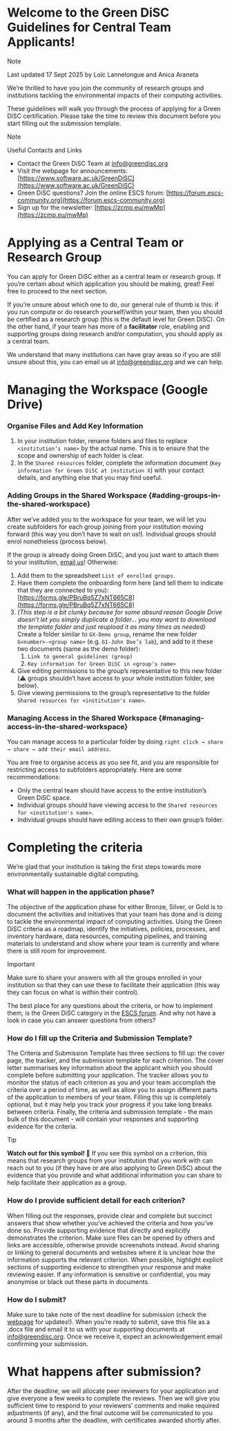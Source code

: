 # Welcome to the Green DiSC Guidelines for Central Team Applicants!


> [!NOTE]
> Last updated 17 Sept 2025 by Loïc Lannelongue and Anica Araneta

We’re thrilled to have you join the community of research groups and institutions tackling the environmental impacts of their computing activities.

These guidelines will walk you through the process of applying for a Green DiSC certification. Please take the time to review this document before you start filling out the submission template.


> [!NOTE]
> Useful Contacts and Links 
> - Contact the Green DiSC Team at [info@greendisc.org](mailto:info@greendisc.org) 
> - Visit the webpage for announcements: [https://www.software.ac.uk/GreenDiSC](https://www.software.ac.uk/GreenDiSC) 
> - Green DiSC questions? Join the online ESCS forum:  [https://forum.escs-community.org](https://forum.escs-community.org) 
> - Sign up for the newsletter: [https://zcmp.eu/mwMp](https://zcmp.eu/mwMp)  

# Applying as a Central Team or Research Group 

You can apply for Green DiSC either as a central team or research group. If you’re certain about which application you should be making, great! Feel free to proceed to the next section.

If you’re unsure about which one to do, our general rule of thumb is this: if you run compute or do research yourself/within your team, then you should be certified as a research group (this is the default level for Green DiSC). On the other hand,  if your team has more of a **facilitator** role, enabling and supporting groups doing research and/or computation, you should apply as a central team. 

We understand that many institutions can have gray areas so if you are still unsure about this, you can email us at [info@greendisc.org](mailto:info@greendisc.org) and we can help.

# Managing the Workspace (Google Drive) 

### Organise Files and Add Key Information 

1. In your institution folder, rename folders and files to replace `<institution’s name>` by the actual name. This is to ensure that the scope and ownership of each folder is clear.  
2. In the `Shared resources` folder, complete the information document (`Key information for Green DiSC at institution X`) with your contact details, and anything else that you may find useful.

### Adding Groups in the Shared Workspace {#adding-groups-in-the-shared-workspace}

After we’ve added you to the workspace for your team, we will let you create subfolders for each group joining from your institution moving forward (this way you don’t have to wait on us!). Individual groups should enrol nonetheless (process below).

If the group is already doing Green DiSC, and you just want to attach them to your institution, [email us](mailto:info@greendisc.org)! Otherwise:

1. Add them to the spreadsheet `List of enrolled groups`.  
2. Have them complete the onboarding form here (and tell them to indicate that they are connected to you): [https://forms.gle/PBruBq5Z7xNT665C8](https://forms.gle/PBruBq5Z7xNT665C8)   
3. *(This step is a bit clunky because for some absurd reason Google Drive doesn’t let you simply duplicate a folder… you may want to download the template folder and just reupload it as many times as needed)* Create a folder similar to `GX-Demo group`, rename the new folder `G<number>-<group name>` (e.g. `G1-John Doe’s lab`), and add to it these two documents (same as the demo folder):  
   1. `Link to general guidelines (group)`  
   2. `Key information for Green DiSC in <group's name>`  
4. Give editing permissions to the group’s representative to this new folder (⚠️ groups shouldn’t have access to your whole institution folder, see below).  
5. Give viewing permissions to the group’s representative to the folder `Shared resources for <institution's name>`.

### Managing Access in the Shared Workspace {#managing-access-in-the-shared-workspace}

You can manage access to a particular folder by doing `right click → share → share → add their email address`.

You are free to organise access as you see fit, and you are responsible for restricting access to subfolders appropriately. Here are some recommendations:

* Only the central team should have access to the entire institution’s Green DiSC space.  
* Individual groups should have viewing access to the `Shared resources for <institution's name>`.
* Individual groups should have editing access to their own group’s folder.

# Completing the criteria

We’re glad that your institution is taking the first steps towards more environmentally sustainable digital computing.

### What will happen in the application phase?

The objective of the application phase for either Bronze, Silver, or Gold is to document the activities and initiatives that your team has done and is doing to tackle the environmental impact of computing activities. Using the Green DiSC criteria as a roadmap, identify the initiatives, policies, processes, and inventory hardware, data resources, computing pipelines, and training materials to understand and show where your team is currently and where there is still room for improvement.

> [!IMPORTANT]
> Make sure to share your answers with all the groups enrolled in your institution so that they can use these to facilitate their application (this way they can focus on what is within their control).

The best place for any questions about the criteria, or how to implement them, is the Green DiSC category in the [ESCS forum](https://forum.escs-community.org). And why not have a look in case you can answer questions from others?

### How do I fill up the Criteria and Submission Template? 

The Criteria and Submission Template has three sections to fill up: the cover page, the tracker, and the submission template for each criterion. The cover letter summarises key information about the applicant which you should complete before submitting your application. The tracker allows you to monitor the status of each criterion as you and your team accomplish the criteria over a period of time, as well as allow you to assign different parts of the application to members of your team. Filling this up is completely optional, but it may help you track your progress if you take long breaks between criteria. Finally, the criteria and submission template \- the main bulk of this document \-  will contain your responses and supporting evidence for the criteria.

> [!TIP]
> **Watch out for this symbol\!  📣** If you see this symbol on a criterion, this means that research groups from your institution that you work with can reach out to you (if they have or are also applying to Green DiSC) about the evidence that you provide and what additional information you can share to help facilitate their application as a group.

### How do I provide sufficient detail for each criterion? 

When filling out the responses, provide clear and complete but succinct answers that show whether you’ve achieved the criteria and how you’ve done so. Provide supporting evidence that directly and explicitly demonstrates the criterion. Make sure files can be opened by others and links are accessible, otherwise provide screenshots instead. Avoid sharing or linking to general documents and websites where it is unclear how the information supports the relevant criterion. When possible, highlight explicit sections of supporting evidence to strengthen your response and make reviewing easier. If any information is sensitive or confidential, you may anonymise or black out these parts in documents.

### How do I submit? 

Make sure to take note of the next deadline for submission (check the [webpage](https://www.software.ac.uk/GreenDiSC) for updates\!). When you’re ready to submit, save this file as a .docx file and email it to us with your supporting documents at [info@greendisc.org](mailto:info@greendisc.org). Once we receive it, expect an acknowledgement email confirming your submission.

# What happens after submission? 

After the deadline, we will allocate peer reviewers for your application and give everyone a few weeks to complete the reviews. Then we will give you sufficient time to respond to your reviewers’ comments and make required adjustments (if any), and the final outcome will be communicated to you around 3 months after the deadline, with certificates awarded shortly after.